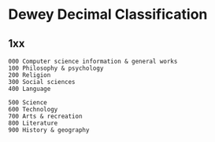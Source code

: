 # Dewey Decimal Classification
## 1xx

```tsv
000	Computer science information & general works
100	Philosophy & psychology
200	Religion
300	Social sciences
400	Language

500	Science
600	Technology
700	Arts & recreation
800	Literature
900	History & geography
```
